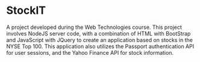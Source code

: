 StockIT
=======

A project developed during the Web Technologies course. This project involves NodeJS server code, with a combination of HTML with BootStrap and JavaScript with JQuery to create an application based on stocks in the NYSE Top 100. This application also utilizes the Passport authentication API for user sessions, and the Yahoo Finance API for stock information.

